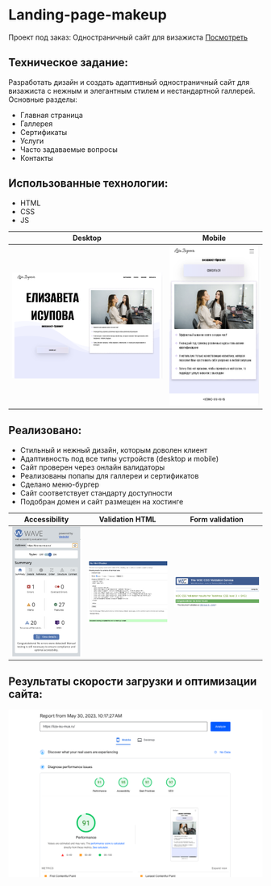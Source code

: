 # Landing-page-makeup

Проект под заказ: Одностраничный сайт для визажиста
[Посмотреть](https://liza-isu-mua.ru/)

## Техническое задание: 

Разработать дизайн и создать адаптивный одностраничный сайт для визажиста с нежным и элегантным стилем и нестандартной галлерей. Основные разделы:
* Главная страница
* Галлерея
* Сертификаты
* Услуги
* Часто задаваемые вопросы
* Контакты

## Использованныe технологии:
* HTML
* CSS
* JS

| Desktop | Mobile |
|-------------|-------------|
|![Скриншот desktop версии сайта ](./images/screen-site-desktop.png)|![Скриншот мобильной версии сайта](./images/screen-site-mobile.png)|

## Реализовано:
*  Стильный и нежный дизайн, которым доволен клиент
*  Адаптивность под все типы устройств (desktop и mobile)
*  Сайт проверен через онлайн валидаторы
*  Реализованы попапы для галлереи и сертификатов
*  Сделано меню-бургер
*  Сайт соответствует стандарту доступности
*  Подобран домен и сайт размещен на хостинге
  
| Accessibility| Validation HTML |Form validation |
|-------------|-------------|-------------|
|![Скриншот проверки сайта на доступность](./images/screen-accessibility.png)|![Скриншот проверки валиадности html](./images/screen-html-validation.png)|![Скриншот проверки валидности css](./images/screen-css-validation.png)|

## Результаты скорости загрузки и оптимизации сайта:
![Скриншот проверки скорости загрузки сайта](./images/screen-speed-optimization.png)

